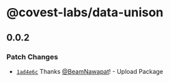# @covest-labs/data-unison

## 0.0.2

### Patch Changes

- [`1ad4e6c`](https://github.com/CovestLabs/node.data-unison/commit/1ad4e6c4ac37e1f581c989fc0d4e4eebac650ba7) Thanks [@BeamNawapat](https://github.com/BeamNawapat)! - Upload Package
